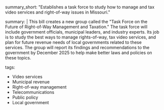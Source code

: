 summary_short: "Establishes a task force to study how to manage and tax video services and right-of-way issues in Missouri."

summary: |
  This bill creates a new group called the "Task Force on the Future of Right-of-Way Management and Taxation." The task force will include government officials, municipal leaders, and industry experts. Its job is to study the best ways to manage rights-of-way, tax video services, and plan for future revenue needs of local governments related to these services. The group will report its findings and recommendations to the government by December 2025 to help make better laws and policies on these topics.

tags:
  - Video services
  - Municipal revenue
  - Right-of-way management
  - Telecommunications
  - Public policy
  - Local government
